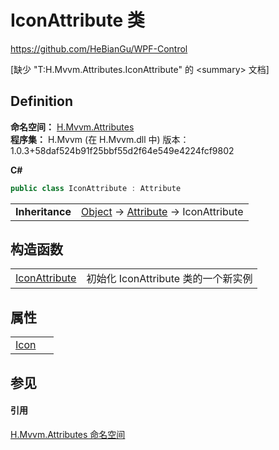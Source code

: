 # IconAttribute 类
https://github.com/HeBianGu/WPF-Control

\[缺少 "T:H.Mvvm.Attributes.IconAttribute" 的 &lt;summary&gt; 文档\]



## Definition
**命名空间：** <a href="bca2dfd9-ca4c-2dc7-7c43-410c4a84c1d2">H.Mvvm.Attributes</a>  
**程序集：** H.Mvvm (在 H.Mvvm.dll 中) 版本：1.0.3+58daf524b91f25bbf55d2f64e549e4224fcf9802

**C#**
``` C#
public class IconAttribute : Attribute
```

<table><tr><td><strong>Inheritance</strong></td><td><a href="https://learn.microsoft.com/dotnet/api/system.object" target="_blank" rel="noopener noreferrer">Object</a>  →  <a href="https://learn.microsoft.com/dotnet/api/system.attribute" target="_blank" rel="noopener noreferrer">Attribute</a>  →  IconAttribute</td></tr>
</table>



## 构造函数
<table>
<tr>
<td><a href="ab73f0d9-a667-d598-faf3-cd2d6d4cc083">IconAttribute</a></td>
<td>初始化 IconAttribute 类的一个新实例</td></tr>
</table>

## 属性
<table>
<tr>
<td><a href="7df89ea5-6348-3811-bd25-f09640689618">Icon</a></td>
<td> </td></tr>
</table>

## 参见


#### 引用
<a href="bca2dfd9-ca4c-2dc7-7c43-410c4a84c1d2">H.Mvvm.Attributes 命名空间</a>  
